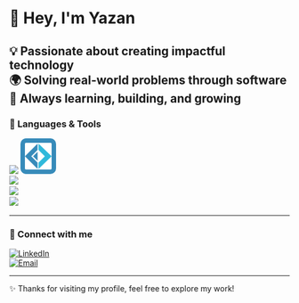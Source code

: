 # 👋 Hey, I'm Yazan  
💡 Passionate about creating impactful technology  
🌍 Solving real-world problems through software  
🚀 Always learning, building, and growing  
---
### 🔧 Languages & Tools  
<p align="left">
  <!-- Programming Languages -->
  <img src="https://skillicons.dev/icons?i=python,cpp,java,js,go,html,css" />
  <img src="https://raw.githubusercontent.com/devicons/devicon/master/icons/fsharp/fsharp-original.svg" width="48" height="48" style="background-color:#378BBA; padding:8px; border-radius:10px;" alt="F#" />
  <br/>
  <!-- Frameworks & Libraries -->
  <img src="https://skillicons.dev/icons?i=react,nodejs,express,django,flask,dotnet,opencv,pytorch" />
  <br/>
  <!-- Cloud & DevOps -->
  <img src="https://skillicons.dev/icons?i=aws,azure,docker,github,git,linux,bash" />
  <br/>
  <!-- Databases -->
  <img src="https://skillicons.dev/icons?i=mysql,mongodb,dynamodb" />
</p>

---

### 🔗 Connect with me  
[![LinkedIn](https://img.shields.io/badge/LinkedIn-0077B5?style=for-the-badge&logo=linkedin&logoColor=white)](https://www.linkedin.com/in/yazanayyoub)  
[![Email](https://img.shields.io/badge/Email-D14836?style=for-the-badge&logo=gmail&logoColor=white)](mailto:yazan.ayyoub.career@gmail.com)  

---

✨ Thanks for visiting my profile, feel free to explore my work!  
